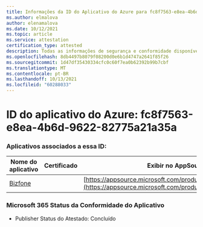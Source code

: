 ```yaml
---
title: Informações da ID do Aplicativo do Azure para fc8f7563-e8ea-4b6d-9622-82775a21a35a
ms.author: elmalova
author: elenamalova
ms.date: 10/12/2021
ms.topic: article
ms.service: attestation
certification_type: attested
description: Todas as informações de segurança e conformidade disponíveis para fc8f7563-e8ea-4b6d-9622-82775a21a35a.
ms.openlocfilehash: 8db4497b8079f08200d0e6b1d4747a2641f85f26
ms.sourcegitcommit: 1d47df35430334cfc0c60f7ea0b62392b99b7cbf
ms.translationtype: MT
ms.contentlocale: pt-BR
ms.lasthandoff: 10/13/2021
ms.locfileid: "60288033"
---
```

# <a name="azure-app-id-fc8f7563-e8ea-4b6d-9622-82775a21a35a"></a>ID do aplicativo do Azure: fc8f7563-e8ea-4b6d-9622-82775a21a35a


### <a name="apps-associated-with-this-id"></a>Aplicativos associados a essa ID:
| **Nome do aplicativo** | **Certificado** | **Exibir no AppSource** |
|--------------|---------------|-----------------------|
| [Bizfone](https://docs.microsoft.com/microsoft-365-app-certification/forward/WA200000874) |  | [https://appsource.microsoft.com/product/office/WA200000874](https://appsource.microsoft.com/product/office/WA200000874) |

### <a name="microsoft-365-app-compliance-status"></a>Microsoft 365 Status da Conformidade do Aplicativo
- Publisher Status do Atestado: Concluído
